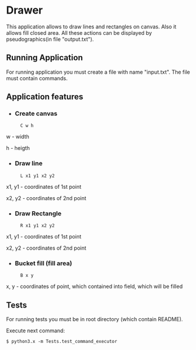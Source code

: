 # Drawer

This application allows to draw lines and rectangles on canvas. Also it allows fill closed area.
All these actions can be displayed by pseudographics(in file "output.txt").

## Running Application

For running application you must create a file with name "input.txt". The file must contain commands.

## Application features

- ### Create canvas 

        C w h

w - width

h - heigth

- ### Draw line

        L x1 y1 x2 y2

x1, y1 - coordinates of 1st point

x2, y2 - coordinates of 2nd point

- ### Draw Rectangle

        R x1 y1 x2 y2
x1, y1 - coordinates of 1st point

x2, y2 - coordinates of 2nd point

- ### Bucket fill (fill area)

        B x y
x, y - coordinates of point, which contained into field, which will be filled


## Tests

For running tests you must be in root directory (which contain README).

Execute next command:

    $ python3.x -m Tests.test_command_executor

